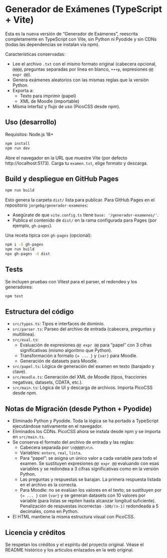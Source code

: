 # Generador de Exámenes (TypeScript + Vite)

Esta es la nueva versión de “Generador de Exámenes”, reescrita completamente en TypeScript con Vite, sin Python ni Pyodide y sin CDNs (todas las dependencias se instalan vía npm).

Características conservadas:
- Lee el archivo `.txt` con el mismo formato original (cabecera opcional, `@@@@`, preguntas separadas por línea en blanco, `+++p`, expresiones `@@ expr @@`).
- Genera exámenes aleatorios con las mismas reglas que la versión Python.
- Exporta a:
  - Texto para imprimir (papel)
  - XML de Moodle (importable)
- Misma interfaz y flujo de uso (PicoCSS desde npm).

## Uso (desarrollo)

Requisitos: Node.js 18+

```bash
npm install
npm run dev
```

Abre el navegador en la URL que muestre Vite (por defecto http://localhost:5173). Carga tu `examen.txt`, elige formato y descarga.

## Build y despliegue en GitHub Pages

```bash
npm run build
```

Esto genera la carpeta `dist/` lista para publicar. Para GitHub Pages en el repositorio `jorgebg/generador-examenes`:
- Asegúrate de que `vite.config.ts` tiene `base: '/generador-examenes/'`.
- Publica el contenido de `dist/` en la rama configurada para Pages (por ejemplo, `gh-pages`).

Una receta típica con `gh-pages` (opcional):
```bash
npm i -D gh-pages
npm run build
npx gh-pages -d dist
```

## Tests

Se incluyen pruebas con Vitest para el parser, el redondeo y los generadores:
```bash
npm test
```

## Estructura del código

- `src/types.ts`: Tipos e interfaces de dominio.
- `src/parser.ts`: Parseo del archivo de entrada (cabecera, preguntas y multilínea).
- `src/eval.ts`: 
  - Evaluación de expresiones `@@ expr @@` para “papel” con 3 cifras significativas (mismo algoritmo que Python).
  - Transformación a formato `{= ... }` y `{var}` para Moodle.
  - Generación de datasets para Moodle.
- `src/papel.ts`: Lógica de generación del examen en texto (barajado y clave).
- `src/moodle.ts`: Generación del XML de Moodle (tipos, fracciones negativas, datasets, CDATA, etc.).
- `src/main.ts`: Lógica de UI y descarga de archivos. Importa PicoCSS desde npm.

## Notas de Migración (desde Python + Pyodide)

- Eliminado Python y Pyodide. Toda la lógica se ha portado a TypeScript ejecutándose nativamente en el navegador.
- Eliminados los CDNs. PicoCSS ahora se instala desde npm y se importa en `src/main.ts`.
- Se conserva el formato del archivo de entrada y las reglas:
  - Cabecera separada por `\n@@@@\n\n`.
  - Variables: `entero`, `real`, `lista`.
  - Para “papel”: se asigna un único valor a cada variable para todo el examen. Se sustituyen expresiones `@@ expr @@` evaluando con esas variables y se redondea a 3 cifras significativas como en la versión Python.
  - Las preguntas y respuestas se barajan. La primera respuesta listada en el archivo es la correcta.
  - Para Moodle: no se evalúan los valores en el texto; se sustituyen por `{= ... }` con `{var}` y se generan datasets con 10 valores por variable (para listas se repiten hasta alcanzar longitud suficiente). Penalización de respuestas incorrectas `-100/(n-1)` redondeada a 5 decimales, como en Python.
- El HTML mantiene la misma estructura visual con PicoCSS.

## Licencia y créditos

Se respetan los créditos y el espíritu del proyecto original. Véase el README histórico y los artículos enlazados en la web original.
